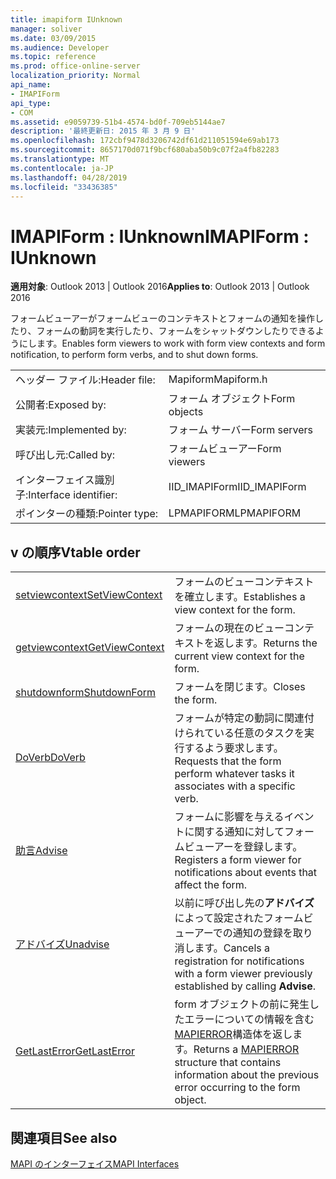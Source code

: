 ```yaml
---
title: imapiform IUnknown
manager: soliver
ms.date: 03/09/2015
ms.audience: Developer
ms.topic: reference
ms.prod: office-online-server
localization_priority: Normal
api_name:
- IMAPIForm
api_type:
- COM
ms.assetid: e9059739-51b4-4574-bd0f-709eb5144ae7
description: '最終更新日: 2015 年 3 月 9 日'
ms.openlocfilehash: 172cbf9478d3206742df61d211051594e69ab173
ms.sourcegitcommit: 8657170d071f9bcf680aba50b9c07f2a4fb82283
ms.translationtype: MT
ms.contentlocale: ja-JP
ms.lasthandoff: 04/28/2019
ms.locfileid: "33436385"
---
```

# <a name="imapiform--iunknown"></a><span data-ttu-id="bd8ac-103">IMAPIForm : IUnknown</span><span class="sxs-lookup"><span data-stu-id="bd8ac-103">IMAPIForm : IUnknown</span></span>

  
  
<span data-ttu-id="bd8ac-104">**適用対象**: Outlook 2013 | Outlook 2016</span><span class="sxs-lookup"><span data-stu-id="bd8ac-104">**Applies to**: Outlook 2013 | Outlook 2016</span></span> 
  
<span data-ttu-id="bd8ac-105">フォームビューアーがフォームビューのコンテキストとフォームの通知を操作したり、フォームの動詞を実行したり、フォームをシャットダウンしたりできるようにします。</span><span class="sxs-lookup"><span data-stu-id="bd8ac-105">Enables form viewers to work with form view contexts and form notification, to perform form verbs, and to shut down forms.</span></span>
  
|||
|:-----|:-----|
|<span data-ttu-id="bd8ac-106">ヘッダー ファイル:</span><span class="sxs-lookup"><span data-stu-id="bd8ac-106">Header file:</span></span>  <br/> |<span data-ttu-id="bd8ac-107">Mapiform</span><span class="sxs-lookup"><span data-stu-id="bd8ac-107">Mapiform.h</span></span>  <br/> |
|<span data-ttu-id="bd8ac-108">公開者:</span><span class="sxs-lookup"><span data-stu-id="bd8ac-108">Exposed by:</span></span>  <br/> |<span data-ttu-id="bd8ac-109">フォーム オブジェクト</span><span class="sxs-lookup"><span data-stu-id="bd8ac-109">Form objects</span></span>  <br/> |
|<span data-ttu-id="bd8ac-110">実装元:</span><span class="sxs-lookup"><span data-stu-id="bd8ac-110">Implemented by:</span></span>  <br/> |<span data-ttu-id="bd8ac-111">フォーム サーバー</span><span class="sxs-lookup"><span data-stu-id="bd8ac-111">Form servers</span></span>  <br/> |
|<span data-ttu-id="bd8ac-112">呼び出し元:</span><span class="sxs-lookup"><span data-stu-id="bd8ac-112">Called by:</span></span>  <br/> |<span data-ttu-id="bd8ac-113">フォームビューアー</span><span class="sxs-lookup"><span data-stu-id="bd8ac-113">Form viewers</span></span>  <br/> |
|<span data-ttu-id="bd8ac-114">インターフェイス識別子:</span><span class="sxs-lookup"><span data-stu-id="bd8ac-114">Interface identifier:</span></span>  <br/> |<span data-ttu-id="bd8ac-115">IID_IMAPIForm</span><span class="sxs-lookup"><span data-stu-id="bd8ac-115">IID_IMAPIForm</span></span>  <br/> |
|<span data-ttu-id="bd8ac-116">ポインターの種類:</span><span class="sxs-lookup"><span data-stu-id="bd8ac-116">Pointer type:</span></span>  <br/> |<span data-ttu-id="bd8ac-117">LPMAPIFORM</span><span class="sxs-lookup"><span data-stu-id="bd8ac-117">LPMAPIFORM</span></span>  <br/> |
   
## <a name="vtable-order"></a><span data-ttu-id="bd8ac-118">v の順序</span><span class="sxs-lookup"><span data-stu-id="bd8ac-118">Vtable order</span></span>

|||
|:-----|:-----|
|[<span data-ttu-id="bd8ac-119">setviewcontext</span><span class="sxs-lookup"><span data-stu-id="bd8ac-119">SetViewContext</span></span>](imapiform-setviewcontext.md) <br/> |<span data-ttu-id="bd8ac-120">フォームのビューコンテキストを確立します。</span><span class="sxs-lookup"><span data-stu-id="bd8ac-120">Establishes a view context for the form.</span></span>  <br/> |
|[<span data-ttu-id="bd8ac-121">getviewcontext</span><span class="sxs-lookup"><span data-stu-id="bd8ac-121">GetViewContext</span></span>](imapiform-getviewcontext.md) <br/> |<span data-ttu-id="bd8ac-122">フォームの現在のビューコンテキストを返します。</span><span class="sxs-lookup"><span data-stu-id="bd8ac-122">Returns the current view context for the form.</span></span>  <br/> |
|[<span data-ttu-id="bd8ac-123">shutdownform</span><span class="sxs-lookup"><span data-stu-id="bd8ac-123">ShutdownForm</span></span>](imapiform-shutdownform.md) <br/> |<span data-ttu-id="bd8ac-124">フォームを閉じます。</span><span class="sxs-lookup"><span data-stu-id="bd8ac-124">Closes the form.</span></span>  <br/> |
|[<span data-ttu-id="bd8ac-125">DoVerb</span><span class="sxs-lookup"><span data-stu-id="bd8ac-125">DoVerb</span></span>](imapiform-doverb.md) <br/> |<span data-ttu-id="bd8ac-126">フォームが特定の動詞に関連付けられている任意のタスクを実行するよう要求します。</span><span class="sxs-lookup"><span data-stu-id="bd8ac-126">Requests that the form perform whatever tasks it associates with a specific verb.</span></span>  <br/> |
|[<span data-ttu-id="bd8ac-127">助言</span><span class="sxs-lookup"><span data-stu-id="bd8ac-127">Advise</span></span>](imapiform-advise.md) <br/> |<span data-ttu-id="bd8ac-128">フォームに影響を与えるイベントに関する通知に対してフォームビューアーを登録します。</span><span class="sxs-lookup"><span data-stu-id="bd8ac-128">Registers a form viewer for notifications about events that affect the form.</span></span>  <br/> |
|[<span data-ttu-id="bd8ac-129">アドバイズ</span><span class="sxs-lookup"><span data-stu-id="bd8ac-129">Unadvise</span></span>](imapiform-unadvise.md) <br/> |<span data-ttu-id="bd8ac-130">以前に呼び出し先の**アドバイズ**によって設定されたフォームビューアーでの通知の登録を取り消します。</span><span class="sxs-lookup"><span data-stu-id="bd8ac-130">Cancels a registration for notifications with a form viewer previously established by calling **Advise**.</span></span>  <br/> |
|[<span data-ttu-id="bd8ac-131">GetLastError</span><span class="sxs-lookup"><span data-stu-id="bd8ac-131">GetLastError</span></span>](imapiform-getlasterror.md) <br/> |<span data-ttu-id="bd8ac-132">form オブジェクトの前に発生したエラーについての情報を含む[MAPIERROR](mapierror.md)構造体を返します。</span><span class="sxs-lookup"><span data-stu-id="bd8ac-132">Returns a [MAPIERROR](mapierror.md) structure that contains information about the previous error occurring to the form object.</span></span>  <br/> |
   
## <a name="see-also"></a><span data-ttu-id="bd8ac-133">関連項目</span><span class="sxs-lookup"><span data-stu-id="bd8ac-133">See also</span></span>



[<span data-ttu-id="bd8ac-134">MAPI のインターフェイス</span><span class="sxs-lookup"><span data-stu-id="bd8ac-134">MAPI Interfaces</span></span>](mapi-interfaces.md)

